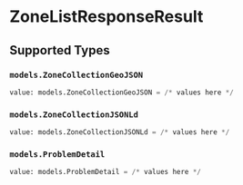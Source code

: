 # ZoneListResponseResult


## Supported Types

### `models.ZoneCollectionGeoJSON`

```python
value: models.ZoneCollectionGeoJSON = /* values here */
```

### `models.ZoneCollectionJSONLd`

```python
value: models.ZoneCollectionJSONLd = /* values here */
```

### `models.ProblemDetail`

```python
value: models.ProblemDetail = /* values here */
```

